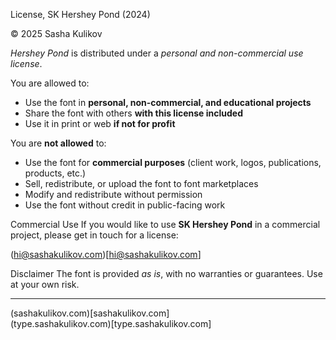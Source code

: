 License, SK Hershey Pond (2024)

© 2025 Sasha Kulikov

*Hershey Pond* is distributed under a *personal and non-commercial use license*.

You are allowed to:
- Use the font in **personal, non-commercial, and educational projects**
- Share the font with others **with this license included**
- Use it in print or web **if not for profit**

You are **not allowed** to:
- Use the font for **commercial purposes** (client work, logos, publications, products, etc.)
- Sell, redistribute, or upload the font to font marketplaces
- Modify and redistribute without permission
- Use the font without credit in public-facing work

Commercial Use
If you would like to use **SK Hershey Pond** in a commercial project, please get in touch for a license:

(hi@sashakulikov.com)[hi@sashakulikov.com]  


Disclaimer
The font is provided *as is*, with no warranties or guarantees. Use at your own risk.

---

(sashakulikov.com)[sashakulikov.com]  
(type.sashakulikov.com)[type.sashakulikov.com]
